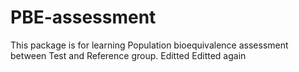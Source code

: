 # PBE-assessment
This package is for learning Population bioequivalence assessment between Test and Reference group. 
Editted
Editted again
